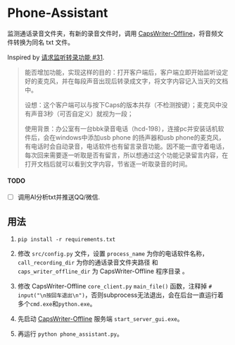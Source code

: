 # Phone-Assistant

监测通话录音文件夹，有新的录音文件时，调用 [CapsWriter-Offline](https://github.com/H1DDENADM1N/CapsWriter-Offline)，将音频文件转换为同名 txt 文件。

Inspired by [请求监听转录功能 #31](https://github.com/H1DDENADM1N/CapsWriter-Offline/issues/31).

> 能否增加功能，实现这样的目的：打开客户端后，客户端立即开始监听设定好的麦克风，并在每段声音出现后转录成文字，将文字内容记入当天的文档中。
> 
> 设想：这个客户端可以与按下Caps的版本共存（不检测按键）；麦克风中没有声音3秒（可否自定义）就视为一段；
> 
> 使用背景：办公室有一台bbk录音电话（hcd-198），连接pc并安装话机软件后，会在windows中添加usb phone 的扬声器和usb phone的麦克风，有电话时会自动录音，电话软件也有留言录音功能。因不能一直守着电话，每次回来需要逐一听取是否有留言，所以想通过这个功能记录留言内容，在打开文档后就可以看到文字内容，节省逐一听取录音的时间。

#### TODO

- [ ] 调用AI分析txt并推送QQ/微信.

## 用法

1. `pip install -r requirements.txt`

2. 修改 `src/config.py` 文件，设置 `process_name` 为你的电话软件名称，`call_recording_dir` 为你的通话录音文件夹路径 和 `caps_writer_offline_dir` 为 CapsWriter-Offline 程序目录 。

3. 修改 CapsWriter-Offline `core_client.py` `main_file()` 函数，注释掉 `# input("\n按回车退出\n")`，否则subprocess无法退出，会在后台一直运行着多个`cmd.exe`和`python.exe`。

4. 先启动 [CapsWriter-Offline](https://github.com/H1DDENADM1N/CapsWriter-Offline) 服务端 `start_server_gui.exe`。

5. 再运行 `python phone_assistant.py`。
